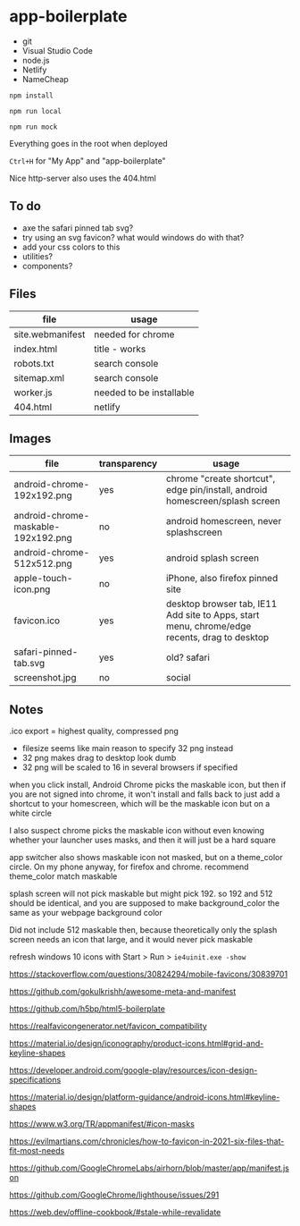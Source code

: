 # app-boilerplate

  * git
  * Visual Studio Code
  * node.js
  * Netlify
  * NameCheap

`npm install`

`npm run local`

`npm run mock`

Everything goes in the root when deployed

`Ctrl+H` for "My App" and "app-boilerplate"

Nice http-server also uses the 404.html

## To do

  * axe the safari pinned tab svg?
  * try using an svg favicon? what would windows do with that?
  * add your css colors to this
  * utilities?
  * components?

## Files

file              | usage
---               | ---
site.webmanifest  | needed for chrome
index.html        | title - works
robots.txt        | search console
sitemap.xml       | search console
worker.js         | needed to be installable
404.html          | netlify

## Images

file                       | transparency | usage
---                        | ---          | ---
android-chrome-192x192.png | yes          | chrome "create shortcut", edge pin/install, android homescreen/splash screen
android-chrome-maskable-192x192.png | no  | android homescreen, never splashscreen
android-chrome-512x512.png | yes          | android splash screen
apple-touch-icon.png       | no           | iPhone, also firefox pinned site
favicon.ico                | yes          | desktop browser tab, IE11 Add site to Apps, start menu, chrome/edge recents, drag to desktop
safari-pinned-tab.svg      | yes          | old? safari
screenshot.jpg             | no           | social

## Notes

.ico export = highest quality, compressed png

  * filesize seems like main reason to specify 32 png instead
  * 32 png makes drag to desktop look dumb
  * 32 png will be scaled to 16 in several browsers if specified

when you click install, Android Chrome picks the maskable icon, but then if you
are not signed into chrome, it won't install and falls back to  just add a
shortcut to your homescreen, which will be the maskable icon but on a white circle

I also suspect chrome picks the maskable icon without even knowing whether your
launcher uses masks, and then it will just be a hard square

app switcher also shows maskable icon not masked, but on a theme_color circle. On
my phone anyway, for firefox and chrome. recommend theme_color match maskable

splash screen will not pick maskable but might pick 192. so 192 and 512 should
be identical, and you are supposed to make background_color the same as your
webpage background color

Did not include 512 maskable then, because theoretically only the splash screen
needs an icon that large, and it would never pick maskable


refresh windows 10 icons with Start > Run > `ie4uinit.exe -show`

https://stackoverflow.com/questions/30824294/mobile-favicons/30839701

https://github.com/gokulkrishh/awesome-meta-and-manifest

https://github.com/h5bp/html5-boilerplate

https://realfavicongenerator.net/favicon_compatibility

https://material.io/design/iconography/product-icons.html#grid-and-keyline-shapes

https://developer.android.com/google-play/resources/icon-design-specifications

https://material.io/design/platform-guidance/android-icons.html#keyline-shapes

https://www.w3.org/TR/appmanifest/#icon-masks

https://evilmartians.com/chronicles/how-to-favicon-in-2021-six-files-that-fit-most-needs

https://github.com/GoogleChromeLabs/airhorn/blob/master/app/manifest.json

https://github.com/GoogleChrome/lighthouse/issues/291

https://web.dev/offline-cookbook/#stale-while-revalidate
